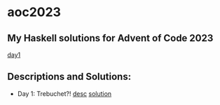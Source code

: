 # aoc2023

## My Haskell solutions for Advent of Code 2023

[day1](haskell/src/Day1.hs)

## Descriptions and Solutions:
- Day 1: Trebuchet?! [desc](https://adventofcode.com/2023/day/1) [solution](haskell/src/Day1.hs)
